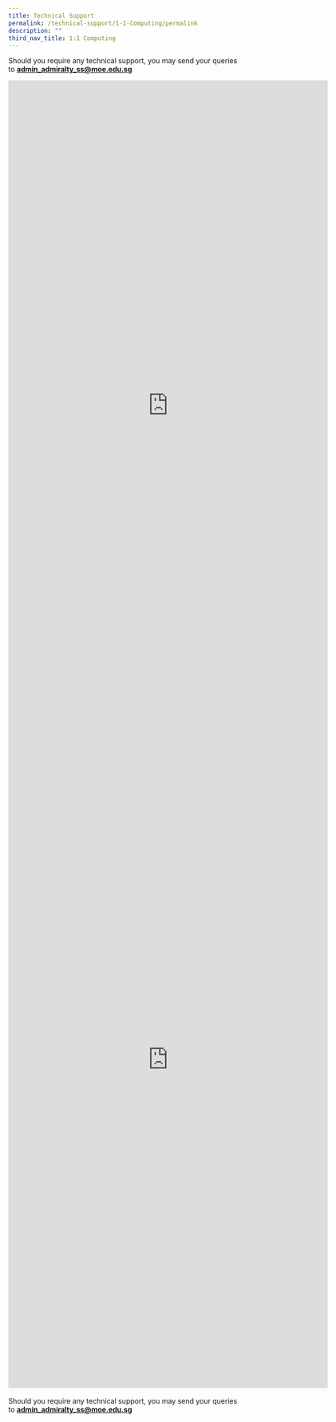 ```yaml
---
title: Technical Support
permalink: /technical-support/1-1-Computing/permalink
description: ""
third_nav_title: 1:1 Computing
---
```


  
Should you require any technical support, you may send your queries to&nbsp;**[admin\_admiralty\_ss@moe.edu.sg](mailto:admin_admiralty_ss@moe.edu.sg)**

<div id="_ptod_75341" class="description ive_editable ive_ptod ive_content"><iframe marginwidth="0" marginheight="0" frameborder="0" height="1300" width="640" src="https://docs.google.com/forms/d/e/1FAIpQLSdyo6t3QrJcxzCjpSXsgBUfv9IbuDpAYg7CYXe7sM-H8G_OBA/viewform?embedded=true">Loading...</iframe><br>
<iframe marginwidth="0" marginheight="0" frameborder="0" height="1315" width="640" src="https://docs.google.com/forms/d/e/1FAIpQLSei5N82t7rygsb0J1CHgtAjv-oyl9VleL4TczVAo6FFkBk57w/viewform?embedded=true">Loading...</iframe><br><br>Should you require any technical support, you may send your queries to&nbsp;<b><u><font color="#0000ff"><a target="" href="mailto:admin_admiralty_ss@moe.edu.sg">admin_admiralty_ss@moe.edu.sg</a></font></u></b><br></div>

